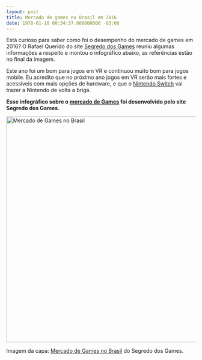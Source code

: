```yaml
---
layout: post
title: Mercado de games no Brasil em 2016
date: 1970-01-18 00:34:37.000000000 -03:00
---
```

Está curioso para saber como foi o desempenho do mercado de games em 2016? O Rafael Querido do site [Segredo dos Games](http://segredodosgames.com.br/mercado-de-jogos/) reuniu algumas informações a respeito e montou o infográfico abaixo, as referências estão no final da imagem. 

Este ano foi um bom para jogos em VR e continuou muito bom para jogos mobile. Eu acredito que no próximo ano jogos em VR serão mais fortes e acessíveis com mais opções de hardware, e que o [Nintendo Switch](http://www.nintendo.com/switch/) vai trazer a Nintendo de volta a briga.

<p><strong>Esse infográfico sobre o <a href="http://segredodosgames.com.br/mercado-de-jogos/">mercado de Games</a> foi desenvolvido pelo site Segredo dos Games.</strong></p>
<p><a href='http://segredodosgames.com.br/mercado-de-jogos/'><img src='http://segredodosgames.com.br/wp-content/uploads/2016/12/mercado-de-games-no-brasil-1.jpg' alt='Mercado de Games no Brasil' width='600px' border='0' /></a></p>
<p>

Imagem da capa: [Mercado de Games no Brasil](http://segredodosgames.com.br/mercado-de-jogos/) do Segredo dos Games.
